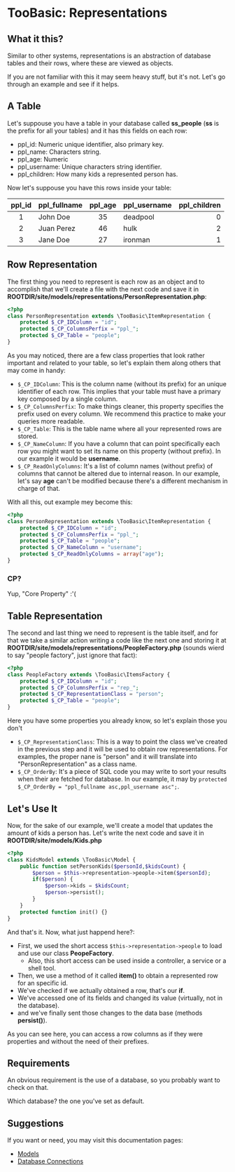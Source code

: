 # TooBasic: Representations
## What it this?
Similar to other systems, representations is an abstraction of database tables and their rows, where these are viewed as objects.

If you are not familiar with this it may seem heavy stuff, but it's not. Let's go through an example and see if it helps.

## A Table
Let's suppouse you have a table in your database called __ss_people__ (__ss__ is the prefix for all your tables) and it has this fields on each row:

* ppl_id: Numeric unique identifier, also primary key.
* ppl_name: Characters string.
* ppl_age: Numeric
* ppl_username: Unique characters string identifier.
* ppl_children: How many kids a represented person has.

Now let's suppouse you have this rows inside your table:

| ppl_id | ppl_fullname | ppl_age | ppl_username | ppl_children |
|:------:|--------------|:-------:|--------------|-------------:|
|   1    | John Doe     |   35    | deadpool     |            0 |
|   2    | Juan Perez   |   46    | hulk         |            2 |
|   3    | Jane Doe     |   27    | ironman      |            1 |

## Row Representation
The first thing you need to represent is each row as an object and to accomplish that we'll create a file with the next code and save it in __ROOTDIR/site/models/representations/PersonRepresentation.php__:
```php
<?php
class PersonRepresentation extends \TooBasic\ItemRepresentation {
	protected $_CP_IDColumn = "id";
	protected $_CP_ColumnsPerfix = "ppl_";
	protected $_CP_Table = "people";
}
```

As you may noticed, there are a few class properties that look rather important and related to your table, so let's explain them along others that may come in handy:

* `$_CP_IDColumn`: This is the column name (without its prefix) for an unique identifier of each row. This implies that your table must have a primary key composed by a single column.
* `$_CP_ColumnsPerfix`: To make things cleaner, this property specifies the prefix used on every column. We recommend this practice to make your queries more readable.
* `$_CP_Table`: This is the table name where all your represented rows are stored.
* `$_CP_NameColumn`: If you have a column that can point specifically each row you might want to set its name on this property (without prefix). In our example it would be __username__.
* `$_CP_ReadOnlyColumns`: It's a list of column names (without prefix) of columns that cannot be altered due to internal reason. In our example, let's say __age__ can't be modified because there's a different mechanism in charge of that.

With all this, out example mey become this:
```php
<?php
class PersonRepresentation extends \TooBasic\ItemRepresentation {
	protected $_CP_IDColumn = "id";
	protected $_CP_ColumnsPerfix = "ppl_";
	protected $_CP_Table = "people";
	protected $_CP_NameColumn = "username";
	protected $_CP_ReadOnlyColumns = array("age");
}
```
### CP?
Yup, "Core Property" :'(

## Table Representation
The second and last thing we need to represent is the table itself, and for that we take a similar action writing a code like the next one and storing it at __ROOTDIR/site/models/representations/PeopleFactory.php__ (sounds wierd to say "people factory", just ignore that fact):
```php
<?php
class PeopleFactory extends \TooBasic\ItemsFactory {
	protected $_CP_IDColumn = "id";
	protected $_CP_ColumnsPerfix = "rep_";
	protected $_CP_RepresentationClass = "person";
	protected $_CP_Table = "people";
}
```
Here you have some properties you already know, so let's explain those you don't

* `$_CP_RepresentationClass`: This is a way to point the class we've created in the previous step and it will be used to obtain row representations. For examples, the proper nane is "person" and it will translate into "PersonRepresentation" as a class name.
* `$_CP_OrderBy`: It's a piece of SQL code you may write to sort your results when their are fetched for database. In our example, it may by `protected $_CP_OrderBy = "ppl_fullname asc,ppl_username asc";`.

## Let's Use It
Now, for the sake of our example, we'll create a model that updates the amount of kids a person has. Let's write the next code and save it in __ROOTDIR/site/models/Kids.php__
```php
<?php
class KidsModel extends \TooBasic\Model {
	public function setPersonKids($personId,$kidsCount) {
		$person = $this->representation->people->item($personId);
		if($person) {
			$person->kids = $kidsCount;
			$person->persist();
		}
	}
	protected function init() {}
}
```
And that's it. Now, what just happend here?:

* First, we used the short access `$this->representation->people` to load and use our class __PeopeFactory__.
	* Also, this short access can be used inside a controller, a service or a shell tool.
* Then, we use a method of it called __item()__ to obtain a represented row for an specific id.
* We've checked if we actually obtained a row, that's our __if__.
* We've accessed one of its fields and changed its value (virtually, not in the database).
* and we've finally sent those changes to the data base (methods __persist()__).

As you can see here, you can access a row columns as if they were properties and without the need of their prefixes.

## Requirements
An obvious requirement is the use of a database, so you probably want to check on that.

Which database? the one you've set as default.

## Suggestions
If you want or need, you may visit this documentation pages:

* [Models](models.md)
* [Database Connections](databases.md)
